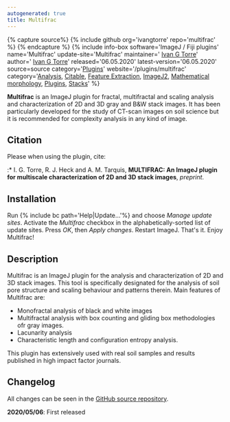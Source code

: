 ```yaml
---
autogenerated: true
title: Multifrac
---
```



{% capture source%}
{% include github org='ivangtorre' repo='multifrac' %}
{% endcapture %}
{% include info-box software='ImageJ / Fiji plugins' name='Multifrac' update-site='Multifrac' maintainer=' [Ivan G Torre](https://www.ivangtorre.com/)' author=' [Ivan G Torre](https://www.ivangtorre.com/)' released='06.05.2020' latest-version='06.05.2020' source=source category='[Plugins](Category_Plugins)' website='/plugins/multifrac' category='[Analysis](Category_Analysis), [Citable](Category_Citable), [Feature Extraction](Category_Feature_Extraction), [ImageJ2](Category_ImageJ2), [Mathematical morphology](Category_Mathematical_morphology), [Plugins](Category_Plugins), [Stacks](Category_Stacks)' %}

**Multifrac** is an ImageJ plugin for fractal, multifractal and scaling analysis and characterization of 2D and 3D gray and B&W stack images. It has been particularly developed for the study of CT-scan images on soil science but it is recommended for complexity analysis in any kind of image.

## Citation

Please when using the plugin, cite:

:\* I. G. Torre, R. J. Heck and A. M. Tarquis, **MULTIFRAC: An ImageJ plugin for multiscale characterization of 2D and 3D stack images**, *preprint*.

## Installation

Run {% include bc path='Help|Update...'%} and choose *Manage update sites*. Activate the *Multifrac* checkbox in the alphabetically-sorted list of update sites. Press *OK*, then *Apply changes*. Restart ImageJ. That's it. Enjoy Multifrac!

## Description

Multifrac is an ImageJ plugin for the analysis and characterization of 2D and 3D stack images. This tool is specifically designated for the analysis of soil pore structure and scaling behaviour and patterns therein. Main features of Multifrac are:

-   Monofractal analysis of black and white images
-   Multifractal analysis with box counting and gliding box methodologies ofr gray images.
-   Lacunarity analysis
-   Characteristic length and configuration entropy analysis.

This plugin has extensively used with real soil samples and results published in high impact factor journals.

## Changelog

All changes can be seen in the [GitHub source repository](https://github.com/ivangtorre/multifrac/commits/master).

**2020/05/06**: First released

